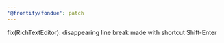 ```yaml
---
'@frontify/fondue': patch
---
```


fix(RichTextEditor): disappearing line break made with shortcut Shift-Enter
